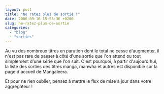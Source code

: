 ```yaml
---
layout: post
title: "Ne ratez plus de sortie !"
date: 2006-09-16 15:53:36 +0200
slug: ne-ratez-plus-de-sortie
categories:
  - "blog"
  - "sorties"
---
```


Au vu des nombreux titres en parution dont le total ne cesse d'augmenter, il n'est pas rare de passer à côté d'une sortie que l'on attend ou tout simplement d'une série que l'on suit. C'est pourquoi, à partir d'aujourd'hui, la liste des sorties des titres manga, manwha et autres est disponible sur la page d'accueil de Mangaleera.

Et pour ne rien oublier, pensez à mettre le flux de mise à jour dans votre aggrégateur !